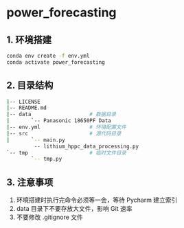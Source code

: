 # power_forecasting

## 1. 环境搭建

```bash
conda env create -f env.yml
conda activate power_forecasting
```

## 2. 目录结构

```bash
|-- LICENSE
|-- README.md
|-- data                   # 数据目录
|       `-- Panasonic 18650PF Data
|-- env.yml                # 环境配置文件
|-- src                    # 源代码目录
|       `-- main.py
         -- lithium_hppc_data_processing.py
`-- tmp                    # 临时文件目录
        `-- tmp.py
```

## 3. 注意事项

1. 环境搭建时执行完命令必须等一会，等待 Pycharm 建立索引
2. data 目录下不要存放大文件，影响 Git 速率
3. 不要修改 .gitignore 文件